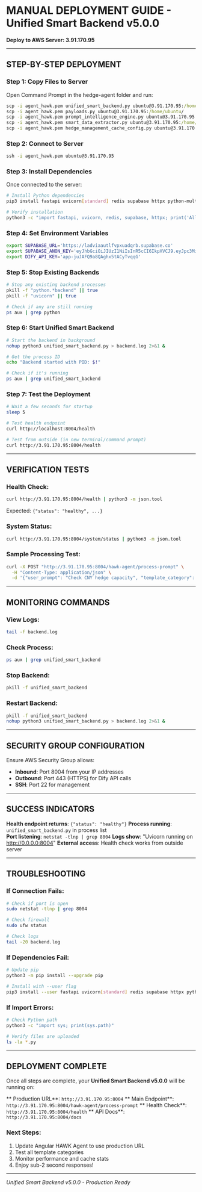 #  MANUAL DEPLOYMENT GUIDE - Unified Smart Backend v5.0.0

**Deploy to AWS Server: 3.91.170.95**

---

##  **STEP-BY-STEP DEPLOYMENT**

### **Step 1: Copy Files to Server**

Open Command Prompt in the hedge-agent folder and run:

```cmd
scp -i agent_hawk.pem unified_smart_backend.py ubuntu@3.91.170.95:/home/ubuntu/
scp -i agent_hawk.pem payloads.py ubuntu@3.91.170.95:/home/ubuntu/
scp -i agent_hawk.pem prompt_intelligence_engine.py ubuntu@3.91.170.95:/home/ubuntu/
scp -i agent_hawk.pem smart_data_extractor.py ubuntu@3.91.170.95:/home/ubuntu/
scp -i agent_hawk.pem hedge_management_cache_config.py ubuntu@3.91.170.95:/home/ubuntu/
```

### **Step 2: Connect to Server**

```cmd
ssh -i agent_hawk.pem ubuntu@3.91.170.95
```

### **Step 3: Install Dependencies**

Once connected to the server:

```bash
# Install Python dependencies
pip3 install fastapi uvicorn[standard] redis supabase httpx python-multipart pydantic

# Verify installation
python3 -c "import fastapi, uvicorn, redis, supabase, httpx; print('All dependencies installed successfully')"
```

### **Step 4: Set Environment Variables**

```bash
export SUPABASE_URL='https://ladviaautlfvpxuadqrb.supabase.co'
export SUPABASE_ANON_KEY='eyJhbGciOiJIUzI1NiIsInR5cCI6IkpXVCJ9.eyJpc3MiOiJzdXBhYmFzZSIsInJlZiI6ImxhZHZpYWF1dGxmdnB4dWFkcXJiIiwicm9sZSI6ImFub24iLCJpYXQiOjE3NTU1OTYwOTksImV4cCI6MjA3MTE3MjA5OX0.viCgb6M8hXIwnoadCtmNc7dFbXYVNZ3mglD1Eq1tyes'
export DIFY_API_KEY='app-juJAFQ9a8QAghx5tACyTvqqG'
```

### **Step 5: Stop Existing Backends**

```bash
# Stop any existing backend processes
pkill -f "python.*backend" || true
pkill -f "uvicorn" || true

# Check if any are still running
ps aux | grep python
```

### **Step 6: Start Unified Smart Backend**

```bash
# Start the backend in background
nohup python3 unified_smart_backend.py > backend.log 2>&1 &

# Get the process ID
echo "Backend started with PID: $!"

# Check if it's running
ps aux | grep unified_smart_backend
```

### **Step 7: Test the Deployment**

```bash
# Wait a few seconds for startup
sleep 5

# Test health endpoint
curl http://localhost:8004/health

# Test from outside (in new terminal/command prompt)
curl http://3.91.170.95:8004/health
```

---

##  **VERIFICATION TESTS**

### **Health Check:**
```bash
curl http://3.91.170.95:8004/health | python3 -m json.tool
```
Expected: `{"status": "healthy", ...}`

### **System Status:**
```bash
curl http://3.91.170.95:8004/system/status | python3 -m json.tool
```

### **Sample Processing Test:**
```bash
curl -X POST "http://3.91.170.95:8004/hawk-agent/process-prompt" \
  -H "Content-Type: application/json" \
  -d '{"user_prompt": "Check CNY hedge capacity", "template_category": "hedge_accounting", "currency": "CNY"}'
```

---

##  **MONITORING COMMANDS**

### **View Logs:**
```bash
tail -f backend.log
```

### **Check Process:**
```bash
ps aux | grep unified_smart_backend
```

### **Stop Backend:**
```bash
pkill -f unified_smart_backend
```

### **Restart Backend:**
```bash
pkill -f unified_smart_backend
nohup python3 unified_smart_backend.py > backend.log 2>&1 &
```

---

##  **SECURITY GROUP CONFIGURATION**

Ensure AWS Security Group allows:
- **Inbound**: Port 8004 from your IP addresses
- **Outbound**: Port 443 (HTTPS) for Dify API calls
- **SSH**: Port 22 for management

---

##  **SUCCESS INDICATORS**

 **Health endpoint returns**: `{"status": "healthy"}`
 **Process running**: `unified_smart_backend.py` in process list  
 **Port listening**: `netstat -tlnp | grep 8004`
 **Logs show**: "Uvicorn running on http://0.0.0.0:8004"
 **External access**: Health check works from outside server

---

##  **TROUBLESHOOTING**

### **If Connection Fails:**
```bash
# Check if port is open
sudo netstat -tlnp | grep 8004

# Check firewall
sudo ufw status

# Check logs
tail -20 backend.log
```

### **If Dependencies Fail:**
```bash
# Update pip
python3 -m pip install --upgrade pip

# Install with --user flag
pip3 install --user fastapi uvicorn[standard] redis supabase httpx python-multipart pydantic
```

### **If Import Errors:**
```bash
# Check Python path
python3 -c "import sys; print(sys.path)"

# Verify files are uploaded
ls -la *.py
```

---

##  **DEPLOYMENT COMPLETE**

Once all steps are complete, your **Unified Smart Backend v5.0.0** will be running on:

** Production URL**: `http://3.91.170.95:8004`
** Main Endpoint**: `http://3.91.170.95:8004/hawk-agent/process-prompt`
** Health Check**: `http://3.91.170.95:8004/health`
** API Docs**: `http://3.91.170.95:8004/docs`

### **Next Steps:**
1. Update Angular HAWK Agent to use production URL
2. Test all template categories
3. Monitor performance and cache stats
4. Enjoy sub-2 second responses! 

---

*Unified Smart Backend v5.0.0 - Production Ready* 